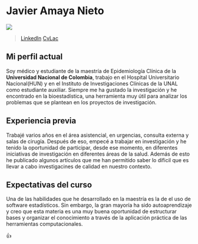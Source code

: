 
# Javier Amaya Nieto 

![](https://media-exp1.licdn.com/dms/image/C4E03AQE91t_O8nvd9A/profile-displayphoto-shrink_400_400/0/1611661320133?e=1617235200&v=beta&t=PRrp1XOXiGmOBWoey-wFalCCZoSUa8ptOx20n0NnYtU)



>[LinkedIn](https://www.linkedin.com/in/javier-antonio-amaya-nieto-058538b7/)
[CvLac](https://scienti.minciencias.gov.co/cvlac/visualizador/generarCurriculoCv.do?cod_rh=0000066497)


## Mi perfil actual
Soy médico y estudiante de la maestría de Epidemiología Clínica de la **Universidad Nacional de Colombia**, trabajo en el Hospital Universitario Nacional(HUN) y en el Instituto de Investigaciones Clínicas de la UNAL como estudiante auxiliar. Siempre me ha gustado la investigación y he encontrado en la bioestadística, una herramienta muy útil para analizar los problemas que se plantean en los proyectos de investigación.  


## Experiencia previa
Trabajé varios años en el área asistencial, en urgencias, consulta externa y salas de cirugía. Después de eso, empecé a trabajar en investigación y he tenido la oportunidad de participar, desde ese momento, en diferentes iniciativas de investigación en diferentes áreas de la salud. Además de esto he publicado algunos artículos que me han permitido saber lo díficil que es llevar a cabo investigacines de calidad en nuestro contexto. 


## Expectativas del curso
Una de las habilidades que he desarrollado en la maestría es la de el uso de software estadísticos. Sin embargo, la gran mayoría ha sido autoaprendizaje y creo que esta materia es una muy buena oportunidad de estructurar bases y organizar el conocimiento a través de la aplicación práctica de las herramientas computacionales. 


:thumbsup:

